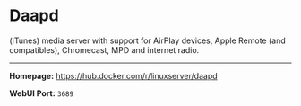 # Daapd

(iTunes) media server with support for AirPlay devices, Apple Remote (and compatibles), Chromecast, MPD and internet radio.

---

**Homepage:** https://hub.docker.com/r/linuxserver/daapd

**WebUI Port:** `3689`